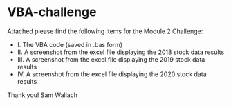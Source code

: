 # VBA-challenge

Attached please find the following items for the Module 2 Challenge:

-  I. The VBA code (saved in .bas form)
-  II. A screenshot from the excel file displaying the 2018 stock data results
-  III. A screenshot from the excel file displaying the 2019 stock data results
-  IV. A screenshot from the excel file displaying the 2020 stock data results

Thank you!
Sam Wallach
